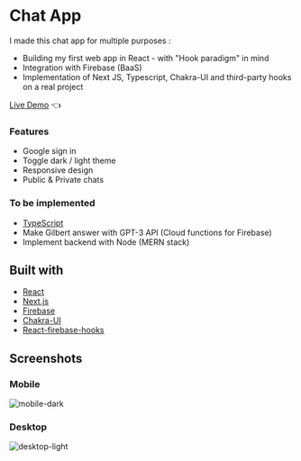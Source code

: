 # Chat App

I made this chat app for multiple purposes :
- Building my first web app in React - with "Hook paradigm" in mind
- Integration with Firebase (BaaS)
- Implementation of Next JS, Typescript, Chakra-UI and third-party hooks on a real project

[Live Demo](https://blabla-19-90.vercel.app/) :point_left:

### Features

- Google sign in
- Toggle dark / light theme
- Responsive design
- Public & Private chats

### To be implemented

- [TypeScript](https://www.typescriptlang.org/)
- Make Gilbert answer with GPT-3 API (Cloud functions for Firebase)
- Implement backend with Node (MERN stack)

## Built with

- [React](https://reactjs.org/)
- [Next.js](https://nextjs.org/)
- [Firebase](https://firebase.google.com/)
- [Chakra-UI](https://chakra-ui.com/)
- [React-firebase-hooks](https://github.com/CSFrequency/react-firebase-hooks)

## Screenshots

### Mobile

![mobile-dark](https://user-images.githubusercontent.com/40360401/151681357-fe49eb57-6f11-439e-a85a-18fb34adb023.png)

### Desktop

![desktop-light](https://user-images.githubusercontent.com/40360401/151681199-a882d89b-8fc6-474f-ab53-f509abaf0715.png)
